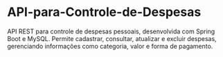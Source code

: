 # API-para-Controle-de-Despesas
API REST para controle de despesas pessoais, desenvolvida com Spring Boot e MySQL. Permite cadastrar, consultar, atualizar e excluir despesas, gerenciando informações como categoria, valor e forma de pagamento.

